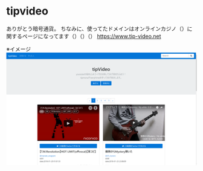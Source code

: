 # tipvideo



ありがとう暗号通貨。
ちなみに、使ってたドメインはオンラインカジノ（）に関するページになってます（）（）（）
https://www.tip-video.net


※イメージ
![image](20180210004324.png "サンプル")
